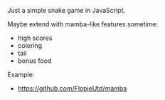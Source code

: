Just a simple snake game in JavaScript.

Maybe extend with mamba-like features sometime:
- high scores
- coloring
- tail
- bonus food

Example:
- https://github.com/FlopieUtd/mamba